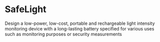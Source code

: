 # SafeLight
Design a low-power, low-cost, portable and rechargeable light intensity monitoring device with a long-lasting battery specified for various uses such as monitoring purposes or security measurements
